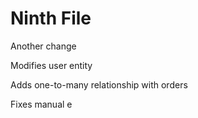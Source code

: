 # Ninth File

Another change

Modifies user entity

Adds one-to-many relationship with orders

Fixes manual e
